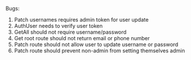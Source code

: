 
Bugs:

   1. Patch usernames requires admin token for user update
   2. AuthUser needs to verify user token
   3. GetAll should not require username/password
   4.  Get root route should not return email or phone number
   5.  Patch route should not allow user to update username or password
   6.  Patch route should prevent non-admin from setting themselves admin